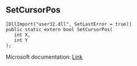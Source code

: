 ## SetCursorPos

```
[DllImport("user32.dll", SetLastError = true)]
public static extern bool SetCursorPos(
   int X,
   int Y
);
```

Microsoft documentation: [Link](https://docs.microsoft.com/en-us/windows/win32/api/winuser/nf-winuser-setcursorpos)
